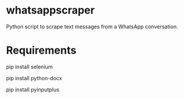 # whatsappscraper
Python script to scrape text messages from a WhatsApp conversation.

# Requirements

pip install selenium

pip install python-docx

pip install pyinputplus
